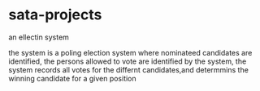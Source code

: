 # sata-projects
an ellectin system

the system is a poling election system where nominateed candidates are identified, 
the persons allowed to vote are identified by the system, the system records all
votes for the differnt candidates,and determmins the winning candidate for a given
position
